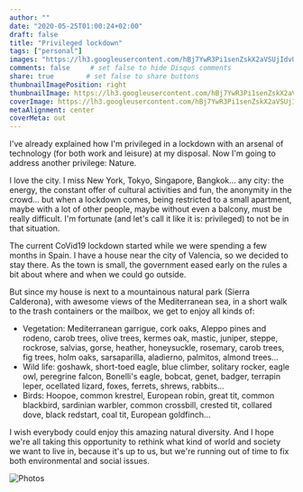 ```yaml
---
author: ""
date: "2020-05-25T01:00:24+02:00"
draft: false
title: "Privileged lockdown"
tags: ["personal"]
images: "https://lh3.googleusercontent.com/hBj7YwR3Pi1senZskX2aVSUjIdvU9fV50dQBmn1-2SxKG6MFUps2IdG4F-SJ244BsE_XPQkJDzbi1Nk8nc34kx-lK2vfIFplzT_GNQz-oWKCFUAHusWT_16KR36TzoFJFx9kYSd56Ig=w1920-h1080"
comments: false     # set false to hide Disqus comments
share: true        # set false to share buttons
thumbnailImagePosition: right
thumbnailImage: https://lh3.googleusercontent.com/hBj7YwR3Pi1senZskX2aVSUjIdvU9fV50dQBmn1-2SxKG6MFUps2IdG4F-SJ244BsE_XPQkJDzbi1Nk8nc34kx-lK2vfIFplzT_GNQz-oWKCFUAHusWT_16KR36TzoFJFx9kYSd56Ig=w1920-h1080
coverImage: https://lh3.googleusercontent.com/hBj7YwR3Pi1senZskX2aVSUjIdvU9fV50dQBmn1-2SxKG6MFUps2IdG4F-SJ244BsE_XPQkJDzbi1Nk8nc34kx-lK2vfIFplzT_GNQz-oWKCFUAHusWT_16KR36TzoFJFx9kYSd56Ig=w1920-h1080
metaAlignment: center
coverMeta: out
---
```


I've already explained how I'm privileged in a lockdown with an arsenal of technology (for both work and leisure) at my disposal. Now I'm going to address another privilege: Nature.

<!--more-->

I love the city. I miss New York, Tokyo, Singapore, Bangkok... any city: the energy, the constant offer of cultural activities and fun, the anonymity in the crowd... but when a lockdown comes, being restricted to a small apartment, maybe with a lot of other people, maybe without even a balcony, must be really difficult. I'm fortunate (and let's call it like it is: privileged) to not be in that situation.

The current CoVid19 lockdown started while we were spending a few months in Spain. I have a house near the city of Valencia, so we decided to stay there. As the town is small, the government eased early on the rules a bit about where and when we could go outside.

But since my house is next to a mountainous natural park (Sierra Calderona), with awesome views of the Mediterranean sea, in a short walk to the trash containers or the mailbox, we get to enjoy all kinds of:

  * Vegetation: Mediterranean garrigue, cork oaks, Aleppo pines and rodeno, carob trees, olive trees, kermes oak, mastic, juniper, steppe, rockrose, salvias, gorse, heather, honeysuckle, rosemary, carob trees, fig trees, holm oaks, sarsaparilla, aladierno, palmitos, almond trees...
  * Wild life: goshawk, short-toed eagle, blue climber, solitary rocker, eagle owl, peregrine falcon, Bonelli's eagle, bobcat, genet, badger, terrapin leper, ocellated lizard, foxes, ferrets, shrews, rabbits...
  * Birds: Hoopoe, common krestrel, European robin, great tit, common blackbird, sardinian warbler, common crossbill, crested tit, collared dove, black redstart, coal tit, European goldfinch...

I wish everybody could enjoy this amazing natural diversity. And I hope we're all taking this opportunity to rethink what kind of world and society we want to live in, because it's up to us, but we're running out of time to fix both environmental and social issues.

![Photos](https://photos.app.goo.gl/xd2Htwg2YSA4NY1a9)

<script src="https://cdn.jsdelivr.net/npm/publicalbum@latest/embed-ui.min.js" async></script>
<div class="pa-gallery-player-widget" style="width:100%; height:480px; display:none;"
  data-link="https://photos.app.goo.gl/xd2Htwg2YSA4NY1a9"
  data-title="95 new photos by Jorge Cortell">
  <object data="https://lh3.googleusercontent.com/FTuXOPho25h1g1rFJeRolwTg2mRLurq18-aJ4v5sDsN4BVgYEczH2x_TS9bmqpng56RcjcHi2wvOTGFO4G0DjpGEbqCBxiYayi-_x_GEvkpBRvKgOLGrPln8kVVUuf7CmKtVhs20dfM=m37" type="video/mp4"></object>
  <object data="https://lh3.googleusercontent.com/5XiF4UsQQk5NJtP6XVlwt-61Nl6xumqjrL-B2q2R27cMpUvv-xs8U89BmCZAl110IT4G2CT4_UqYNNYfeiLuw_CxQQyJJNhJcByDPlVpkxhnjwhXx4evnef50gLo0noMPaH161I1yNI=m37" type="video/mp4"></object>
  <object data="https://lh3.googleusercontent.com/xEieb6gsr9jLYXEUlYRa63wm0SNUaG_mL2eVPUXOz0XAs72cH-8hp_6rJy_rUhVO-2hyZ7Bc65dYfT7PqrfqtrYrDwjPA_f5cavebIxH_diIhW73Lce9fFMWavv3B6fbnmkm90qtvRw=m37" type="video/mp4"></object>
  <object data="https://lh3.googleusercontent.com/VYKTKAMl17QZ6tMeWZ9MIR4Y1djFRhwoQ6nIr2ilVutwMxVXOiyHMGOOz0oGWfwyoC34M5H99y5dkkrApIfxQ6FRn8-fAZZzHnaPcNEDhXjnQXIWukWbaHGKFto8CPnvSfZdiHi1PwM=m37" type="video/mp4"></object>
  <object data="https://lh3.googleusercontent.com/YoYAq1_QP1D7UVTvRQlXFfz04XAT1V3kLtGcQ3_Czwxeq0oXk_VWE1zCfz7yaTrzB6hycK7eaH6yRynjRXZqHXVG7wS1ie0JxS8Wri8P6FLXdvC9t67XR91zvG9QR1CccnfhWHvMPp8=m37" type="video/mp4"></object>
  <object data="https://lh3.googleusercontent.com/HRDK-UVHAZUASyba-2UeLUDI-O1eyZZk9-f1kjQKsFUIVdDI-j-K1PJCSYnSWiBn4_JweIryuid5xMPW1Y9O0ECE8sA3wqdhKK5upsA34_UpWRTK0V4v0BYPysZwCHlm_RE1dsrm3Sk=m37" type="video/mp4"></object>
  <object data="https://lh3.googleusercontent.com/tinKrTGbKUErNBhWZSSYzV_XYW-ioJH7BWzuqJd2VmBV6kPp9ZGt_lC4PqKnBlhrjKJ3tbEd4m3TjcSHzGtaEHbVOvUF0XHS72mZu9SJdNWqTwzMhQOMTsoERQko2sy8pdGPOW_2XRE=m37" type="video/mp4"></object>
  <object data="https://lh3.googleusercontent.com/nbmmP2KqkgRSAuWMw1yh8LiuTVZQJEHz3xNnaDNw7vX3sBH6FBeIYO1K9I4IjzAm8DqFJSQsqia1TqygbV4HGsaEw6Z7eyM4Atpwu1lfaVKp1tRgKF4TESk7ALaYv20y4wVPXXWiuCw=m37" type="video/mp4"></object>
  <object data="https://lh3.googleusercontent.com/7NZbpY3b0MvM2AkM_CiHtLWKgw7-bex8I4_NZ3Q5oMK-enr3WzAGwxATFGP8Z-EcHUX2UCf-kfIsNEvZR_J8slj4GIKaisyTkvABwBeqGbqlk7SxQ_GD8DYP5yUsEbp3OAGqOZGqsgw=m37" type="video/mp4"></object>
  <object data="https://lh3.googleusercontent.com/EF5uXJUyAIQC8tXQ_0jpwmSMoq-vlobpmf143yk21Uqa5zq0UIOiWuOCv7WQ68_jYosgxP-QY_qm1_vHNv4BNvda-DHXOFlZZypnLApDT5DmfiNIAkjf8uRtDsEFIkI4HAJ_i9_Dao0=m37" type="video/mp4"></object>
  <object data="https://lh3.googleusercontent.com/OnYJ4iRLnewR74_Ng2lA21Zq-510SXcH_Zls9fzwyokyFt2tqApy2ErJo7B613ibRPB-_eW2GrMBwOlrVNGm7Z7fr8xxnc466N-4rP41pJNOe1TM51bUGVYW-tJcB8SRk-RvAU889XU=m37" type="video/mp4"></object>
  <object data="https://lh3.googleusercontent.com/IlkjFZR9w-iNA_fMgOLedu196wfpKWF2OiQgNllT0CfoRo22ISYz8qm3ieZUVtnd8HkNTdnL1aN9zCYOSM9PojWtlJyT7CIkyzYSy3t1hgUsBf7-1rXIMzwWQeT3ZvXz1y7OUwJfA18=m37" type="video/mp4"></object>
  <object data="https://lh3.googleusercontent.com/3LXl-_bq5fFk0DeuEkOa4JTTW5rylIv-MZR18IwhxKUVZWo2uBQ3of5HNnZKixsaNGs-UYZjP3uEadu1oN9g_DvURrR0NAfDBcSdOvlNBRfZz0cD0zLEbtt0YOHAs2jHPRaAAsSgAdg=m37" type="video/mp4"></object>
  <object data="https://lh3.googleusercontent.com/tu-QHCOQJwL2DXo2eXYcnksuPZ5on-7PPsIBygKpz1C_mQBOw-DPlJo7Irt1gSi_Y7Y6PYWGAkfTU0ksDnjE59_922VDY6Z3QMkdC-l4unxB-fEvU0fITI_pF10lwr_HwJuoC4RmvLM=m37" type="video/mp4"></object>
  <object data="https://lh3.googleusercontent.com/KzuL97v96ch1XgejGO63-9obYlIiZnZ-h47gNDzRW5UPkGf0rwea4darITT3i5UuTNnj1ohNwR5lKgSjg0OG_7Kcqi_-cb-RWX3MUxiWOadbzjJdVkW9mTX2j7BznacJGzA9RcaGSrg=m37" type="video/mp4"></object>
  <object data="https://lh3.googleusercontent.com/QbGYU9jHZK6Th_5FvE7VnOVJsixDuQ_jMozSs0uv65s_YFjExi5gFgWZSEKc7zmChHSVoq8q670W51_uW1xX5VoykOyDyekOz8G1D6FUBNpHOG7byzpI5a5ZQ-qchBy4uaJX40FifkY=m37" type="video/mp4"></object>
  <object data="https://lh3.googleusercontent.com/PPo8-MI0qrZO1wRgOUQOe2oFaZpuy9QgQ6-jmWjfeUF7oJ7Q_O-h75FkET5JPaw7vVUpmu9yJrjXAnekmOR2nyVtdfMlyuwTR-Oz4KxbF11J-bBjjiSsZfu5OZu9zAiVZjzcxaAtqPg=m37" type="video/mp4"></object>
  <object data="https://lh3.googleusercontent.com/WmJ-AIya_LynW2PsRA68Nl1h6z16lBtuWwpaSYciDzZJ6dzgHlqPJuklethyOlPlSnd0R4LwH3pkNQzT3TyKPnDKr8kc_aKN3SOOM2RjZYs32OyY4U0g9wxPRkcnNPhDzZRRxT-0kdY=m37" type="video/mp4"></object>
  <object data="https://lh3.googleusercontent.com/RNlf-QWDnWEOgnUTUr4gwlrT1qUUCoKs_NbTnfnblmO7FbUx7auwASBajUI8IwL1LnwH-EswkitnzjWTUWIy92SmCIA9uwskcnpxmlKANv-wWLNold0TwjS7B6FAVGEBcWdAsC5Mwdg=m37" type="video/mp4"></object>
  <object data="https://lh3.googleusercontent.com/Le1xdKHdILj0hm80lfEDBQ1b5wN08piqxlGBrObTw-iOHQw3U-i7bcmis6eWjCDIrBigYZOeWde7Us4Q_5OF56kGPlsrm27o-4j7gG0WX586w-AlTven0wIqk8lvkVSdwFB5yqnxuns=m37" type="video/mp4"></object>
  <object data="https://lh3.googleusercontent.com/G6iGwYODcCtlrGb9PmByvv5GFBV5S3Ddp4fsOOCZhI6JlExKc_98lknsGS6cWHsHM5wEijax7KV_TIsBc6iIHO5lvHOwybD_3w9hrw6PuwCmBPtoxGl096h6hLQ6XK5obassyXFv8qw=m37" type="video/mp4"></object>
  <object data="https://lh3.googleusercontent.com/LpYVOf7pXYa_onfWw2RyNnPF5eXe7HmWU3so5WDffp33WyBHcyp6bthRfq2Gzw1I_P-IjXirkFG3hnes3aNJdZmUP7EbidEP95rNlWAo_Mf226AnmDP3epQ4PuTvpkBJEiJh4vQLi4Q=m37" type="video/mp4"></object>
  <object data="https://lh3.googleusercontent.com/AgNf9A1P5T92FqAT0gw4VzcEqB8_-H2JGY3-DggQzUWNrODk8JnyoF0Ucj4ilRSDwc4M6GWFHfK5OX5bArzksSr7Sj7COolM6OR5YrVXcrVI-gOqRFIJ4CJUOwkm5_3ZZ9H2htMr6EU=m37" type="video/mp4"></object>
  <object data="https://lh3.googleusercontent.com/ghealI7jZ129opOSIFQUTy8QVxMrPZJ5MMi9lbSwSNf567eO-PKCICN87BcXhWzfchbDyjaE5qBHSnT-eeL-Lvc6zq5eEyT7Nk58woxYDZWiuyjwrWJaSGSXWiRmeJykQY8fVWzYItg=m37" type="video/mp4"></object>
  <object data="https://lh3.googleusercontent.com/BDZ0AhCsQxoDGUOCQBul-A9fAwg5yq519LV0-Ec-kSmkTxu3dRkrRIFExakW3j0Qqflb4QP0VT2suVYmMbjHIYkfeJzozdMnTjiBe1q1khedZRzloPEt5DUnCz40_rX9NY3Sf5q_ljk=m37" type="video/mp4"></object>
  <object data="https://lh3.googleusercontent.com/y16Sn86VpDesFVX9BkaFoPJ7RiZLs3UkI5H2J5fJKB9QMApo6SlQyC3-eLVO9qUZKc9vyXu6VpXSNuCv_iDQ7UQGdjP3M7J4mb_K8oTds3eBzERwrDlfNPkokP4VGSoIAf9gPvwc4fM=m37" type="video/mp4"></object>
  <object data="https://lh3.googleusercontent.com/FFskvEsVSssM-43ilndUKBg06KywIV8yGzKrHXFfqOUtd0BalQLivvCZPC6PuEp1dWdv0B_bw36b4vOz-ZRR_B-77NovpRRoPk8hXoXQeaA4ng_CMUxuHeIJ3juIzIiHmFrcMn51u2U=m37" type="video/mp4"></object>
  <object data="https://lh3.googleusercontent.com/OywicT-FFJiJLezJ0JEOUCwkC_IY7q1970RQ36wrtWBK73dA5nof4I8eGxSeYIY_QIIuAgeuDHJCBD03FUiFEXPWUA8P18ztBmAvIzo-PoXAkQsJQWkLQsKfmQIcB1vXPKSpnmJwp2s=m37" type="video/mp4"></object>
  <object data="https://lh3.googleusercontent.com/j3RNYDtO3WWCHossyk1F7DoIeRVngtXUUzHq6Le4D0N7nxX5PyP-9L3VIzGkthm6mv5_37GrLiWj9aEfPPx06DlW3SxOEmxOyOQsaR_lWYtjrxF1zwjLN_g6sJ4GkoL8h_FQYq_rTJ0=m37" type="video/mp4"></object>
  <object data="https://lh3.googleusercontent.com/6noPs4Oo5_S9gq9dRzzIanywn9-R0m1oc4f5EYSILNgnBaCsxIXPmCtq1zAKkcMeXtnNWRBhisqkZLe692rfvyHik8zFpryN67PK5okDK5WXOZgT133BU_PEcnY6pkshGry9XT9d1kE=m37" type="video/mp4"></object>
  <object data="https://lh3.googleusercontent.com/11djtf94aTnO-YiKPfqG0FtIcYo4EzmLCStpn-NPdWa5LlDRjs9hikwaxhZ_K-iqD5s4P-rOPvaqb_V8USugn92dzpeFHyOA1y5b3SuwUwyPbMamI3zEHWRNJjYXkhqcd2CWR4GuOk8=m37" type="video/mp4"></object>
  <object data="https://lh3.googleusercontent.com/EeCWbGQOVzjXvaBx1dmUOYRn6_Co_vengjcpdQXtI9jTK_3dP-CpcJZfztFk01E2vMOXl6fFUQBjGqXuDvHRLfA1p5ewJcECdWFRf9cODS7mF8hULp5cEwxpW9a8pokVF5plbrwoqbE=m37" type="video/mp4"></object>
  <object data="https://lh3.googleusercontent.com/aZtcPK5ctkKiNmq3omfOgnXyrlhjzfz0g8qSxaJdqjM3ABS6Keu-Xg3Fd5Af1rWqCH2Vwu963iy-gurtcCBremTw69xXSBs6l620qmcsxhVP-QUe06zHI1ClxUhIQJBMiEMG08MxB_s=m37" type="video/mp4"></object>
  <object data="https://lh3.googleusercontent.com/WXNvYrDuE_7bpE7FAye4J7dqnyK_r3SnsIJ0-rwL125Kb47ZZPJCqld6q1DUY-vO08ISfaRHCVW8UWBGEnrxcnr402lqFaTYrBT_ShsOn6bdGXetruzPxWBwXPxhJNZHxzzVJcXhiKU=m37" type="video/mp4"></object>
  <object data="https://lh3.googleusercontent.com/xAdz5tTFinrzT6AbCyN3Lqj0WErpLHyAxzJqysbqm4rmUfcUkYaBtQEM_BtzZHV3u6RYkDNDAibA4bg2yHr-bvhiK8zTn6qaXLfwKq6yBSSNLwsjrijsHBHCILEX7sCZCWolevvozv0=m37" type="video/mp4"></object>
  <object data="https://lh3.googleusercontent.com/ZuPmPDlfUL0bd1jjMowy78Ie1h1iemN5Xg6f1-Pkl7EK-qifciJsxp6rfPWeMJ9RCFihutnunMQpy7xDULdSJSryP4S2X3wlGxyMUSwoqQa2kxlYxW_fzoK7UmrzmhwYDMM85LugSy0=m37" type="video/mp4"></object>
  <object data="https://lh3.googleusercontent.com/PjG6ToXMs1PxY6IRadN5Z98g84P-NUeglZHu0LdVJRfg-8ekuktFrpc_rkiFluaMDdz-nW_CsA4n5i4ArQ5BUNb4iqjRXRHZdEedNRefJOVnHiV7HgioNj2iJNCyjb9q0Ev9p2OsAIA=m37" type="video/mp4"></object>
  <object data="https://lh3.googleusercontent.com/GjXx5XTkTB9vg0-WJeiVtqcr0-Q623x68ZUFHUHN9gWfST28Tg5YDVq5fAp3vR_hKqpOzlf_pQ0FqalhQ5YTWEzBVCoQfuFs555BfCGXAp6-KxfPKeBGIX1fZhTSQz2742rSFOcqtao=m37" type="video/mp4"></object>
  <object data="https://lh3.googleusercontent.com/Cf4z8jjy8oOGz7vooA__CZjKf4Rag3G-9A60A_GUHEZb1T0PM6ldvnj8_JbMFxsSUyMIAc9I6sPvcvlTMzafRKiUDbDwJbjYUVkJas2YxTuYtVERLw7WY83g0KwbTxnIZjVLOMDLpoQ=m37" type="video/mp4"></object>
  <object data="https://lh3.googleusercontent.com/UPdpQV56VqBl8XTRDQTVp_LpDvnwivVN6wDBj7LnGHlGFx6V7jNDA17qa1VeZpcEsyG9IBJtdLusrL829wkEK8WJ84rGMA-X0VPa4eV7U2NNFIjfzZEZHmC9NnBO1Bk_sVtuFp_jg6s=m37" type="video/mp4"></object>
  <object data="https://lh3.googleusercontent.com/yS0a_rS2a8R6J-Cp0iuqgwi4V2eSw-kgqaJZpsAvkEl2y_Hk8A0r0hDVEti7JAGD2Jwdfygm0Xsu_TR9zk-R2InB4c0Fl1aEwfCyEoM9oMwkQ8Z5WEErOXIPocxmdnFWd8zi3i9rjT0=m37" type="video/mp4"></object>
  <object data="https://lh3.googleusercontent.com/SDEqS-CtRnG6XlgZKm1iXcEi0xahWx4uXzZxYcSy2Yqy8Ss7g92MtYwWMTLY0VqB4gHS7SaQfDIr5WzoT-5n9oNnM4sUANzdM_Vezqkzi27LOVB_koPbuykge3iHnVyrrJZJJZCFlpM=m37" type="video/mp4"></object>
  <object data="https://lh3.googleusercontent.com/QNM-QpMRjMkdcgQlQQsj4XVhVAIe38WwubD90zjOXLv0i2Sp5RGN4rokycEnecWCXDGlqRm3Ewu43dL6CFldXgV2Hzr7nAieQ0oL64S4bp7UTez4jEGDoDlGgGCULMeIS7YkhWmvfKA=m37" type="video/mp4"></object>
  <object data="https://lh3.googleusercontent.com/uh_Pn397H79r8MGfZI5H7Ra-qpixu84BCYk7a7V88-lo5n6NbKiexkk5u2NUjGmmq2vpxnhE8y3TaMvmr-cU4JNFrplzsGYxqDgSR_CuzkMswYgf1S7jioDKXfmct-7yaBHRoRNEZX4=m37" type="video/mp4"></object>
  <object data="https://lh3.googleusercontent.com/rr6XtmpZe-hn7CcgydxWdTapH7b7eqeB8tnZMTP8HYAP-3jL1d4blWA0ZpOfIxdxVCwXkanSOk4z5C-H7dQB5ki300n2jY7p8NQR8JINCzWicYhNx6vQxMG1jBnu-zN4WGdznpo8Bl0=m37" type="video/mp4"></object>
  <object data="https://lh3.googleusercontent.com/HSrKvucpkXhwcUh5gR2ogEGmZIC3FdJ-mDAqUnMthPODizVFnkGgudDc7hoMfwf9Q4JOohAjum_PCmMFeZ6hsOoA2CZbty6Tnz_5lIuGOlNr2RpKRqJas3IY-iJFDEbLnMeRiEIM_8k=m37" type="video/mp4"></object>
  <object data="https://lh3.googleusercontent.com/qtyL7RapdkQlcrF-vTUC3HIofiI5pUWBZ_XFPDGc8hKw6C-VjWqCBn12eJSEdReGwYP-gnZ3EhXc25aWmThkj950WxrYcwVkvEh3m_AMKJF3EzmRj2MtolOsuBweSOgvtBzEeze6KzE=m37" type="video/mp4"></object>
  <object data="https://lh3.googleusercontent.com/dxdJ-KjLCE_AgQQCW3vhosEKJa0TDBKa8WTigryM34awSLg99sM8Cik_PgS7S9ApMqHKDQZFWeS9AFy2_ISRzYzIzzP_SXSy2_kbqffdU4sjYhi9Z7Nyt2BHaihwhxcgOqdTWRdEDS0=m37" type="video/mp4"></object>
  <object data="https://lh3.googleusercontent.com/tFX6cdGpT1Tk7A8uTkOFoBZH43mJO3Zz6Ljot6iqacozgQwXlMFGH5eVU6g7mu_rqu6L2wXwyQKbwBE_EwkPqe-BHuYsaMSzE9sOZSzuUXiIsl-NfFfiiKs8zj8Z4uRhuQMjUhXnv5Q=m37" type="video/mp4"></object>
  <object data="https://lh3.googleusercontent.com/g-CpctTgZQozpDk0FfNyNQFe23-a-QxTZd8_L0TEZ-fnN3kg9_JtlqS8MAdzyF0Z3g3ns-JfCoWY_fG5hiCfS0ele025SxgVGf_8hQO7bGOMe-hHNo31ZswIn3UrvPhdMfuYij0RVU8=m37" type="video/mp4"></object>
  <object data="https://lh3.googleusercontent.com/u9-gn8KGC9q5ZlvqlMvGY5EF8dW7ill6HqkMCr99fk-YlK5JmFxgvclcw57SuGQLZXB-XjB4MDulsg1W74lKlo83xm-TFcO5ZPMqtleLlExiukE7L49KSISlLKb_pxgifHe7O-4Hh0s=m37" type="video/mp4"></object>
  <object data="https://lh3.googleusercontent.com/ftnSdYJ1GVPHXn15nkZjsVDFi3K1klTyy4wZ0sFzqQIyK0gx2tbaxkR-hbPWGuzO5k1EZibv6MctPfvWVZL4xc2Ol8vEYvaBEZph6QkmdRvL4kV8EMIKYf4IyeTtuo21DHzxZAsrGl4=m37" type="video/mp4"></object>
  <object data="https://lh3.googleusercontent.com/PHXq4Gzoz929wjuMKpaKNauWIM3wk_dPvQ0ALWfNm0pv9Cnbf7qbn09BfEmy9vMl8uRRfQC9OtsSkBz8iGOvP1g4-cVl7VBLysPYTiBkszvTp7S8q3MQ1zYaWK8fQ8B6h3ubnNtXL_8=m37" type="video/mp4"></object>
  <object data="https://lh3.googleusercontent.com/5O7-50AK614-BsT6bSbkJ1lMKfEYjV7EZU-CWV-8xPH6jeIB7RPZ6lvZsbtveMG4khfbqX80J1aNj_y6x4wEKN8Lwf1F_HtVTVYcUqc0ZGidGsD9a-10d_WTb3QnrjcAbkGIp30vpCg=m37" type="video/mp4"></object>
  <object data="https://lh3.googleusercontent.com/tM4r_FNYckiu6M5YcrVs1xSJaGSzE0t1DC7tB2j-GKwm8XD8ILcXPMsaDAONbEx1Fgvpxc55cJgtdwuQybXisOGnwjj9YYRES4qDVBUBje3eoL0YZG9uMZJ4k4k6BGaYWIWC9F5mhIc=m37" type="video/mp4"></object>
  <object data="https://lh3.googleusercontent.com/zCG0ATESEJcdBAcckG9nQNBoM52Npj4WNbJwoZFv_l6k0EWCtVF9Ceebc9TbovxSxNYJqxDaExKTR8U-Uz-cgYbxWZDr6p-Fn16jVHBTgBodfMyZgoOQhSqLZQHP_IOisrQ_DXsn1MY=m37" type="video/mp4"></object>
  <object data="https://lh3.googleusercontent.com/5hsIK23rOT70_ik4y40KOoJXtbErdyCmDKCMcjP7BiBViXvFMSE21bHIm2xbNmyJb0YsfBGR6ir3cvYOZhB_-N2HpCXyll-y9G6t3mphPOEJiChpesD_m-q9iH2msc0x7BpM-J9a3MM=m37" type="video/mp4"></object>
  <object data="https://lh3.googleusercontent.com/AnQBkNItnH8lx_h4EsUp7cZx6FFcgqaLZ5XqrGrA6rxRcRLVnPIptGBrFCkCYh061FjXGuJz-Gz-UUpms62h8h6q-H0-InFJsFymx1LPtL1eGWiBIg5Kxy0B6DgUlKBldWrd4TStGhQ=m37" type="video/mp4"></object>
  <object data="https://lh3.googleusercontent.com/y6vT6xyWE0S_8lm3kfs1FsdJxV2O7aAOEeLhVrS9NnnNIhcq9z5fwIhkhKIQPCfNTgyMibs8yYg5u68xHzx10yWv-xnjrDAgcKkwt-wth_oUmWY5mkvQmWSQbQle-CcRVs-JBMpWQgM=m37" type="video/mp4"></object>
  <object data="https://lh3.googleusercontent.com/xk-fc55VmZfIhRAyZ4HX-2trRmYkB_AXSowrS6yZZG1mYqNZHKsj3ksCp6mH-qtIh-q0_aQGrkW66mbdz_tY_cNc2VtOEDFyNhu1F89f-JZSszzN0BT8FSfBPoTlgZ3VMtmDkMacJvA=m37" type="video/mp4"></object>
  <object data="https://lh3.googleusercontent.com/4S_wToup6o2U-vorSO6RwY8FZCd6NVai0V6XC-it_OLKlopjmbh5eJTM2aKuoRPlKeGw4RQhnBC05upaFd9ZCqtbt1rPB9LpjH_5mM1G5RHYEvfB1CAuRSdFZ1C34vTlRRAvZ4GQsPM=m37" type="video/mp4"></object>
  <object data="https://lh3.googleusercontent.com/FYuSKKvBDPfHOXZwejZtQECegm3f8vOLe_I6Egn-lGYbblQ0J6aaAtasglFZr_oP6kKb7EfcSWHz_nGPqkMLeN9jjeijWa6JMXIgQlbkWJjo8tzpOtY2lpLPj1L3zNzBnJkcKOGqwrE=m37" type="video/mp4"></object>
  <object data="https://lh3.googleusercontent.com/mnazXd7fCOVGFQsou8qFkXzFMGkTGMlx6pTDHJ-pdA-0bWS0D34O2juETfio9b394THMCQtr0JkpBIfWss7ZLHhKk6ziwFMvau8ZkEwRfgi1kzcZnfo1BICxHKO0wVEklwqvMSa07es=m37" type="video/mp4"></object>
  <object data="https://lh3.googleusercontent.com/0nBUoTE5vWbNkMJ1oqJGb3MJJTEaw0Uht0kqyt16W-_mKprqBD0oMRlFqn3jpvU82pmKqrKtP79FpaLgA5k-xjxSfGLRqHR27mzwv-DsRVxvIqov-mx8g833GUjSu1ZyYphV82IAQLw=m37" type="video/mp4"></object>
  <object data="https://lh3.googleusercontent.com/DCp0BnQxFkeOqJ5SKCQLm2BHlXCayklXLVVjpmsm1PjQJaWD8fKclRORYwDHT4VIWgEsLQLd285Ovple6GzFpd7mQ8arHKIY4nD5P0yvioRroRZeWDDplitf5RnaIrW7vRf54Y2et28=m37" type="video/mp4"></object>
  <object data="https://lh3.googleusercontent.com/J8RnCAbs2nxPgUrGS0YHrTdg-z2x7Ik2j-Z1ATp3QT0SRYRKuGwhFBXRd4DSH-oliGUgkYpixdjV9PyKgYxtQzIkIEw0rUbIsVPjJoCKwKJzoleBabxUIqqMB_VB9FPHqW43pq9XyWM=m37" type="video/mp4"></object>
  <object data="https://lh3.googleusercontent.com/M-uG6lR6TlzHsNebSPJJ0KO27W7HS4ZCZeOQX_l1UJs-Y4HMY49K230ciP1zaQWNBGAinhGHL678f7WicJDedh-pgdMsrL5Mwb_yQWCXl41Tq0jD8UGx3UQkA1vEkl_XPvNwFffoLl0=m37" type="video/mp4"></object>
  <object data="https://lh3.googleusercontent.com/nsicUZEY_1Z3mKTC0HdhEqh3yKoWSGHD7hTOSLXPouoK29SEzkHKbMRrw74026bW-yE5gWWVabsZAFNDuKS6m3Pz1YcB42bFXqQq7p2fy2Qif_I7HC_24fUPEh1j-0jSeAWmSzVDHYg=m37" type="video/mp4"></object>
  <object data="https://lh3.googleusercontent.com/VGO_4sHbA_lWs1J1fq7NGsN6Lcj4kph0KZSj5MW7RyCQWQrHJjQIvEOpon28ZeBFCPSsjxaHiJbwEe5zPaEIBFxy-PiC2Zw2oScj-X2r26vk0ey8_W6AMIf6afg7roz7_4sPIw5u_z4=m37" type="video/mp4"></object>
  <object data="https://lh3.googleusercontent.com/hoJPXf3_al3wwhllu90N88zhBifFau8D15orXzj9lOqdVRlvUx3uYt9IofKgz8p_sl5D7LOL_yaSPGiJWz3y3mzM6Wtloi34N6LeWeco1Ruk8Z3e1g5XWo9_bvpcBf9HHqeeYsZfg9o=m37" type="video/mp4"></object>
  <object data="https://lh3.googleusercontent.com/gDSf4w7aTSnKQwdB82BEQrsTzWUFEkioZsC0LSz3Iq_c1K9YsBPz6JuYoVpNwEsDeErZz7DeLyNqLhuHr-PJ2x3XRNDkHPmjmmsOmL4IZOt_ZOPVIlGAFfc_2_xBp_lY1szcdVDYqXQ=m37" type="video/mp4"></object>
  <object data="https://lh3.googleusercontent.com/CWzCnl8filXWyjHgj178Ydk3IeU_hnTximOqVjXPJeLuY5Nq_-KqGsmrtDo3k63-KDQX7NDvxteVPV80Ka4AJNIhwE6HByanSBBln_mqe7kbhOkPRWRt1RQer0gV9xXXhE5Es06LZtM=m37" type="video/mp4"></object>
  <object data="https://lh3.googleusercontent.com/zjD37mKb4eeO08eq9ljKa4M-w8U7NsuYw1ZJAO-sGAHwzRBqOKUcr7wOpQ290geAJUiXDS7hZZYg0EDDQUeYPnRLig2wu8txNjC9Gji2COanIpWcxgv336DdsapqxIrDJT8tOpdqkws=m37" type="video/mp4"></object>
  <object data="https://lh3.googleusercontent.com/6xBLFrz40fxq2o4xH_gdXQxTCsWSz5somCGMsrKMJf5FkN3d6_GitVDNkvIHR-5Ly3ZpdT4pCOyjKRk3_U3YaI59xnTt9VMJHva8OHNuDwFYgBRyPfOKlE2wxKECeFE_wHianqDZhjs=m37" type="video/mp4"></object>
  <object data="https://lh3.googleusercontent.com/xCF99-97fV324jglz_fTbl0wvn7mVCyd-3B39AD0iuAM2ZgYZZIqxATLFKeWwVAaZ6NWQhyMQ1btgHaUyAwHWg97KrUuXoKWO6Mg7t3D3x6kpoD2YEftOO0eYsr3R0MKjjX1r8V7jNM=m37" type="video/mp4"></object>
  <object data="https://lh3.googleusercontent.com/qdBuTh8C13qhdnpdWpzSV2aqlVoXj9fMciz8XAAogTPH75xxTn7GYqT1Z0tOLhW69J5O4_yzrx68gZ44LU6qr301HjP9Yiiancjidf6YIOe4i-Fiq444-0odpygJd1CPW8CsKKoLjaE=m37" type="video/mp4"></object>
  <object data="https://lh3.googleusercontent.com/vvMhJwb4g6I5fQ8-DJ_hoNmCCNUTAecAVS-EolHgKUu4RHYrHe9NWAPEjo7v5r3sdeDy8FqF9aCXKzFFBT6MaespS-OPBSD6b3otW3Q7zGfqJjwgBU-fv1x1XunWtvyy59jQ89oo5ek=m37" type="video/mp4"></object>
  <object data="https://lh3.googleusercontent.com/YaNMTAG3rJw3O8IwJnGKc401FH_PfvF-t3Bi1wNfMb2dg87mGeWamyEB6-hwpRSOd6L5Hxfo5cB1mx00430OsS3B10kuojjaWFhEriaSEsmvI8XkS8ln5wY69pqHPbTqF3Tqydnpn3k=m37" type="video/mp4"></object>
  <object data="https://lh3.googleusercontent.com/j3S5TyC4sQJ0_xxGJRUhJFiJd0cJkl728df4D3VxM2KvsihQrT8vkK6Hch2xBd8cLQTgeUWTud6LdSokhSMa6eDxmtJi0VBMBUj-TBIP97kc5zePReLXMrUT0DR-AmSPI4eFhoPvfIo=m37" type="video/mp4"></object>
  <object data="https://lh3.googleusercontent.com/7wR316d_tuvnMZE6Hn2YSiYVKCaxz3Vpce-pr5XddG-vciTsG-GbwxbNjl1YuqOcVghX3TRc_WP3u5XCEqxan7X3DfDod3uoDPBpF3VaD42idyeKnP7oa1EDkC4xKLsmR5P7DdvhhB8=m37" type="video/mp4"></object>
  <object data="https://lh3.googleusercontent.com/LnNLxTsNu4vbvio2m7E_H1DJaki4Nkx2R65GjKPuw0aLYq4E08Ig7DISxYcX8ZEFTMDx-7IXOc3Ytq_94GsXhezdg5wUQN_edWuqUd6y_N0FU69AiZ7oi3b3RaIMR94tEyQNkfnnvn4=m37" type="video/mp4"></object>
  <object data="https://lh3.googleusercontent.com/fnoWtSVcBOOxL_O3h3jX1XYN0YBGlTuTNDpweQNDjTQzdESBvWxRyNpSC8c_gQ_Vs1-R0zJwG_buf3eKYPlIvzWPQ2bVwseVpvHRmLCNLnY3_XIzbrb8hmeGALI5UTVrerAjOBqVzQQ=m37" type="video/mp4"></object>
  <object data="https://lh3.googleusercontent.com/7cifA8_M9lFVz93g4vBev3N3lobPtof7J72w1El04smrFFdiYb0G6TNFpBt0BnXmecLkskyNAe2uZQ_ELDxKyaW7taRv4aN8XBG5arDYqWK05jYP4cw3IrLM6lZoEfhktTZxb6_oLdQ=m37" type="video/mp4"></object>
  <object data="https://lh3.googleusercontent.com/h2XgWK9YWr4AFub0sGSaka3h_hzTs-DC1Y8pSBI1VhHwLrIrr6wu542P913L8GG6ajkv1ihKzycm8xYD1b762BxT7aLEI5JmjfijyT-LsuYLtWIhVPnrMC-eqD4SrfwNTFW7NuSP9ww=m37" type="video/mp4"></object>
  <object data="https://lh3.googleusercontent.com/0qgBvs_jOvzSkmlk8-mXsKg5c7sBRlebkAsExuhNEfUsTuKyr7WA4sTRkIGR2-NEmjwi9kzFarJjVJPbjs0trNg42JOUnoUrp1FddojxzJ5ZBZ40M0XxScmoVvN-8GuRT7-sO0ATN0M=m37" type="video/mp4"></object>
  <object data="https://lh3.googleusercontent.com/n0N7vgdNbP9UjodZ4B-Mle1CBvJyXCVHeH-i3dpkM4UlzMctOeueu8ILRmK7rDbYsOoKMBwbDpQ60Wi8NupWk8Idp9LaXDDm1YHXSgG59QozWTm9LkQiJ70i7HFTYOn3m0IR2hFmoWg=m37" type="video/mp4"></object>
  <object data="https://lh3.googleusercontent.com/Qg0sokJnxzbgQ1ZL-6-6AIcANgymxgna0LKjtqvO2cESA3c-ZJHKOrJ2CGGxv2JN1N5NbfxECbWspuxXxkm8qiS7o_oZqg64UqHLVqkeT4XRQcrNWBWkBaV8QAieK1783fYpDL6F944=m37" type="video/mp4"></object>
  <object data="https://lh3.googleusercontent.com/8z_Q_xOfT1TLlTFBDdmz5dqJhaIcQIaju0GoloZajMwBWd_yX2kk5i05jPScPdQObN0mEaM_eKmMaqxYz5FukR9ph-51d4pL5MKtB6ewbmgWV35pWsSzNAiaw0ikXxQ6Dkw_IB4sHMc=m37" type="video/mp4"></object>
  <object data="https://lh3.googleusercontent.com/BUGBJrZNL0eN0ZxXuY6B6yQ29zmO0Yi0o5EPAFS6d-d_KS_SPlCci2T1l1LH9ZeutXPpN1RJZdLrmNZbWpw93X199QTl9oWUVtu950qbkRJS3Dm5KgBzkxj27bGo9833SIutrhXVVNE=m37" type="video/mp4"></object>
  <object data="https://lh3.googleusercontent.com/etGCszND_vcIuC9QwSk5z-O9Ox2z6vk5DfLKvBlmTKFhKLD8pq_wsz_ylDDl1ZwwE8Q8MVluZb1ktIFToHETSjolAbeE9blHnQQ5Lm8GIhcj4zgV9MjQtbyVMwzVim5zVXor76ialoc=m37" type="video/mp4"></object>
  <object data="https://lh3.googleusercontent.com/Cs2s-t2V8mxbQe9IgZF5uJbyPsigeuIsxKDhD86Zw44g5imsM_pbP6HFXoArBfD2Sl6MrIG8Mykt4BAN8nX3__8oTBGP6Ls2Gs-5_suCpCFvSygVGs-4uGassgr_EP51rhZ_I2EqAIE=m37" type="video/mp4"></object>
  <object data="https://lh3.googleusercontent.com/-VGW6mOp-X_pT8lZBt43FRglrZ2i7w6G2SIaYzlQnOZHIqOhIBWZtIdmDXEN2urKdBlJ2WyalbyYLhfpdrKn0PbtlsExZrUi4a1syWcgVOIW3_tZcuNki5Kdfh3vextb6_hXF9_ZlV4=m37" type="video/mp4"></object>
  <object data="https://lh3.googleusercontent.com/zLcKuUPnSfp4pKPcjYcjx8vNbzEbJtr8KxxTXUWDmkZNax4ztSpyqacQheKgR3IGRjKvhe0lGYfhc-NhjFLgz94SRMuAGzrRlKaJlRTh2h2PbeNXwxbJiK4wJzbZyeekYF0sfPg6JrA=m37" type="video/mp4"></object>
  <object data="https://lh3.googleusercontent.com/FQu_y9P2nKIhJCxkdxYo3qjYotsiX4rHvfqVziEW2mgIzU43tAldzqWEz6JrGvIX9PAY84BMV3h4mit1erMQgdblwMDbIESxVPfQ7Vr1nhvB44X58bvwLUuaE2CBnU8MHI2E3KrM85M=m37" type="video/mp4"></object>
  <object data="https://lh3.googleusercontent.com/FRCgcNwGsU0Ic0J_S6BNxKolQar9nbEkSAEDX5sSm5y88NjptcHD8zqSTGkl6qhpXIRuhhVpuegoabDRbzCX5p5Ewut4KRefmt6Az4HQk_-eYQ06NjqiJxRX9OzZZl7YtVJJDPcX774=m37" type="video/mp4"></object>
</div>
